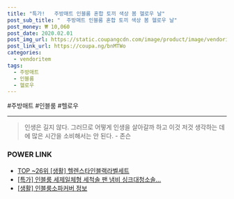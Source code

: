```yaml
--- 
title: "특가!   주방매트 인블룸 혼합 토끼 색상 봄 헬로우 날" 
post_sub_title: "  주방매트 인블룸 혼합 토끼 색상 봄 헬로우 날" 
post_money: ₩ 10,060 
post_date: 2020.02.01 
post_img_url: https://static.coupangcdn.com/image/product/image/vendoritem/2018/06/12/3657345881/ef36bf3b-7a80-47be-b65d-509ff308041b.jpg 
post_link_url: https://coupa.ng/bnMTWo 
categories: 
  - vendoritem 
tags: 
  - 주방매트 
  - 인블룸 
  - 헬로우 
--- 
```

  #주방매트 #인블룸 #헬로우 
<hr> 

> 인생은 길지 않다. 그러므로 어떻게 인생을 살아갈까 하고 이것 저것 생각하는 데에 많은 시간을 소비해서는 안 된다. - 존슨 


### POWER LINK

* <a href="https://blog.naver.com/an0733/221792012747" target="_blank"> TOP ~26위 [생활] 헬렌스타인블랙라벨세트</a>
* <a href="https://blog.naver.com/sakai111/221792304828" target="_blank">[특가] 인블룸 세제일체형 세척솔 팬 냄비 싱크대청소솔...</a>
* <a href="https://blog.naver.com/fasyy4321/221764223413" target="_blank"> [생활] 인블룸소파커버 정보 </a>
